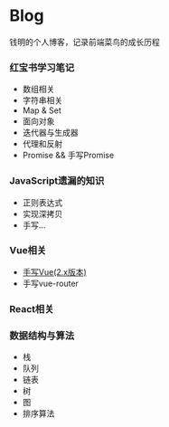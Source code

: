 # Blog
钱明的个人博客，记录前端菜鸟的成长历程



### 红宝书学习笔记

- 数组相关
- 字符串相关
- Map & Set
- 面向对象
- 迭代器与生成器
- 代理和反射
- Promise  &&  手写Promise



### JavaScript遗漏的知识

- 正则表达式
- 实现深拷贝
- 手写...







### Vue相关

- [手写Vue(2.x版本)](https://github.com/Mqian43/Blog/issues/2)
- 手写vue-router









### React相关







### 数据结构与算法

- 栈
- 队列
- 链表
- 树
- 图
- 排序算法
